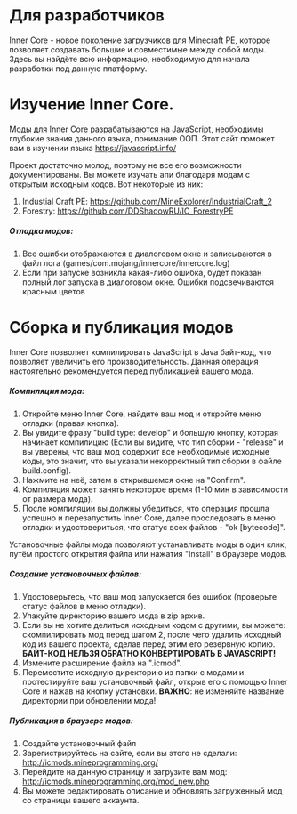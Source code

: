 # Для разработчиков
Inner Core - новое поколение загрузчиков для Minecraft PE, которое позволяет создавать большие и совместимые между собой моды. Здесь вы найдёте всю информацию, необходимую для начала разработки под данную платформу.

# Изучение Inner Core.

Моды для Inner Core разрабатываются на JavaScript, необходимы глубокие знания данного языка, понимание ООП. Этот сайт поможет вам в изучении языка https://javascript.info/

Проект достаточно молод, поэтому не все его возможности документированы. Вы можете изучать апи благодаря модам с открытым исходным кодов. Вот некоторые из них:
1. Industial Craft PE: https://github.com/MineExplorer/IndustrialCraft_2 
2. Forestry: https://github.com/DDShadowRU/IC_ForestryPE

##### Отладка модов:
1. Все ошибки отображаются в диалоговом окне и записываются в файл лога (games/com.mojang/innercore/innercore.log)
2. Если при запуске возникла какая-либо ошибка, будет показан полный лог запуска в диалоговом окне. Ошибки подсвечиваются красным цветов

# Сборка и публикация модов

Inner Core позволяет компилировать JavaScript в Java байт-код, что позволяет увеличить его производительность. Данная операция настоятельно рекомендуется перед публикацией вашего мода.

##### Компиляция мода:
1. Откройте меню Inner Core, найдите ваш мод и откройте меню отладки (правая кнопка).
2. Вы увидите фразу "build type: develop" и большую кнопку, которая начинает компилицию (Если вы видите, что тип сборки - "release" и вы уверены, что ваш мод содержит все необходимые исходные коды, это значит, что вы указали некорректный тип сборки в файле build.config).
3. Нажмите на неё, затем в открывшемся окне на "Confirm".
4. Компиляция может занять некоторое время (1-10 мин в зависимости от размера мода).
5. После компиляции вы должны убедиться, что операция прошла успешно и перезапустить Inner Core, далее проследовать в меню отладки и удостовериться, что статус всех файлов - "ok [bytecode]".

Установочные файлы мода позволяют устанавливать моды в один клик, путём простого открытия файла или нажатия "Install" в браузере модов.

##### Создание установочных файлов:
1. Удостоверьтесь, что ваш мод запускается без ошибок (проверьте статус файлов в меню отладки).
2. Упакуйте директорию вашего мода в zip архив.
3. Если вы не хотите делиться исходным кодом с другими, вы можете: скомпилировать мод перед шагом 2, после чего удалить исходный код из вашего проекта, сделав перед этим его резервную копию. **БАЙТ-КОД НЕЛЬЗЯ ОБРАТНО КОНВЕРТИРОВАТЬ В JAVASCRIPT!**
4. Измените расширение файла на ".icmod".
5. Переместите исходную директорию из папки с модами и протестируйте ваш установочный файл, открыв его с помощью Inner Core и нажав на кнопку установки.
**ВАЖНО**: не изменяйте название директории при обновлении мода!

##### Публикация в браузере модов:
1. Создайте установочный файл
2. Зарегистрируйтесь на сайте, если вы этого не сделали: http://icmods.mineprogramming.org/
3. Перейдите на данную страницу и загрузите вам мод: http://icmods.mineprogramming.org/mod_new.php
4. Вы можете редактировать описание и обновлять загруженный мод со страницы вашего аккаунта. 

